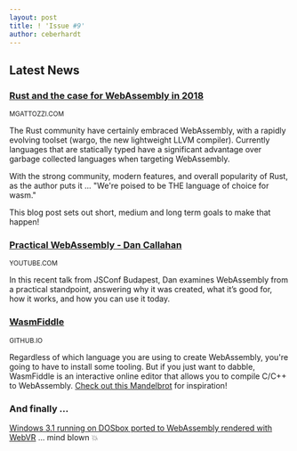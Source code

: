 ```yaml
---
layout: post
title: ! 'Issue #9'
author: ceberhardt
---
```


## Latest News

### [Rust and the case for WebAssembly in 2018](https://mgattozzi.com/rust-wasm)

<small>MGATTOZZI.COM</small>

The Rust community have certainly embraced WebAssembly, with a rapidly evolving toolset (wargo, the new lightweight LLVM compiler). Currently languages that are statically typed have a significant advantage over garbage collected languages when targeting WebAssembly.

With the strong community, modern features, and overall popularity of Rust, as the author puts it ... "We're poised to be THE language of choice for wasm."

This blog post sets out short, medium and long term goals to make that happen!

### [Practical WebAssembly - Dan Callahan](https://www.youtube.com/watch?v=bac0dGQbUto)

<small>YOUTUBE.COM</small>

In this recent talk from JSConf Budapest, Dan examines WebAssembly from a practical standpoint, answering why it was created, what it’s good for, how it works, and how you can use it today.

### [WasmFiddle](https://wasdk.github.io/WasmFiddle/)

<small>GITHUB.IO</small>

Regardless of which language you are using to create WebAssembly, you're going to have to install some tooling. But if you just want to dabble, WasmFiddle is an interactive online editor that allows you to compile C/C++ to WebAssembly. [Check out this Mandelbrot](https://wasdk.github.io/WasmFiddle/?ttxwx) for inspiration!

### And finally ...

[Windows 3.1 running on DOSbox ported to WebAssembly rendered with WebVR](https://t.co/AlE13SXlyA) ... mind blown 💥
